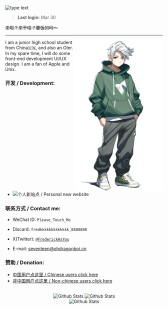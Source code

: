 ![type text](https://readme-typing-svg.demolab.com?font=Montserrat&pause=1000&random=false&width=340&lines=Just+in+time!;Have+a+good+time~;Please_Touch_Me)

> **Last login:** 
> Mar 30

~~来啦？来干啥？要饭的吗～~~

---

<div align="right">
  <img align="right" src="imgs/oktica-muse@1x.png" width="285px" alt="ohdragonboi" title="ohdragonboi" />
</div>

I am a junior high school student from China🇨🇳, and also an OIer. In my spare time, I will do some front-end development UI/UX design. I am a fan of Apple and Unix.

### 开发 / Development:

 - ![个人新站点 / Personal new website](https://frederication.work)

### 联系方式 / Contact me:

 - WeChat ID: `Please_Touch_Me`

 - Discard: `fredkkkkkkkkkkkkk_8888888`

 - X(Twitter): [`@FrederickAsYou`](https://twitter.com/FrederickAsYou)

 - E-mail: [seventeen@ohdragonboi.cn](mailto:seventeen@ohdragonboi.cn)

### 赞助 / Donation:

 - [中国用户点这里 / Chinese users click here](https://afdian.net/a/se7entin)
 - [非中国用户点这里 / Non-chinese users click here](https://polar.sh/FrederickAsYou)

<br>

<div align="center">
  <img src="https://github-readme-stats.vercel.app/api?username=FrederickAsYou" width="300px" title="Github Stats" />
  <img src="https://github-readme-stats.vercel.app/api/top-langs/?username=FrederickAsYou&layout=compact" width="237px" title="Github Stats" />
  <br>
  <img src="https://github-profile-trophy.vercel.app/?username=FrederickAsyou" width="700px" title="Github Stats" />
</div>

